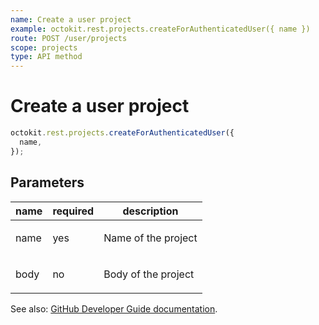 ```yaml
---
name: Create a user project
example: octokit.rest.projects.createForAuthenticatedUser({ name })
route: POST /user/projects
scope: projects
type: API method
---
```


# Create a user project

```js
octokit.rest.projects.createForAuthenticatedUser({
  name,
});
```

## Parameters

<table>
  <thead>
    <tr>
      <th>name</th>
      <th>required</th>
      <th>description</th>
    </tr>
  </thead>
  <tbody>
    <tr><td>name</td><td>yes</td><td>

Name of the project

</td></tr>
<tr><td>body</td><td>no</td><td>

Body of the project

</td></tr>
  </tbody>
</table>

See also: [GitHub Developer Guide documentation](https://docs.github.com/rest/reference/projects#create-a-user-project).
